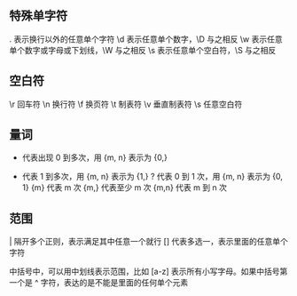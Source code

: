 ## 特殊单字符
. 表示换行以外的任意单个字符
\d 表示任意单个数字，\D 与之相反
\w 表示任意单个数字或字母或下划线，\W 与之相反
\s 表示任意单个空白符，\S 与之相反


## 空白符
\r 回车符
\n 换行符
\f 换页符
\t 制表符
\v 垂直制表符
\s 任意空白符


## 量词
* 代表出现 0 到多次，用 {m, n} 表示为 {0,}
+ 代表 1 到多次，用 {m, n} 表示为 {1,}
? 代表 0 到 1 次，用 {m, n} 表示为 {0, 1}
{m} 代表 m 次
{m,} 代表至少 m 次
{m,n} 代表 m 到 n 次


## 范围
| 隔开多个正则，表示满足其中任意一个就行
[] 代表多选一，表示里面的任意单个字符

中括号中，可以用中划线表示范围，比如 [a-z] 表示所有小写字母。如果中括号第一个是 ^ 字符，表达的是不能是里面的任何单个元素

